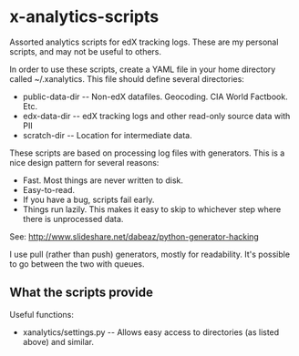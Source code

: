 x-analytics-scripts
===================

Assorted analytics scripts for edX tracking logs. These are my
personal scripts, and may not be useful to others.

In order to use these scripts, create a YAML file in your home
directory called ~/.xanalytics. This file should define several
directories:

 * public-data-dir     -- Non-edX datafiles. Geocoding. CIA World Factbook. Etc.
 * edx-data-dir        -- edX tracking logs and other read-only source data with PII
 * scratch-dir         -- Location for intermediate data. 

These scripts are based on processing log files with generators. This
is a nice design pattern for several reasons:

 * Fast. Most things are never written to disk. 
 * Easy-to-read. 
 * If you have a bug, scripts fail early. 
 * Things run lazily. This makes it easy to skip to whichever step
   where there is unprocessed data. 

See: http://www.slideshare.net/dabeaz/python-generator-hacking

I use pull (rather than push) generators, mostly for readability. It's
possible to go between the two with queues.

What the scripts provide
------------------------

Useful functions: 

 * xanalytics/settings.py -- Allows easy access to directories (as
   listed above) and similar. 
